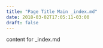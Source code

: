 ```yaml
---
title: "Page Title Main _index.md"
date: 2018-03-02T17:05:11-03:00
draft: false
---
```

content for _index.md